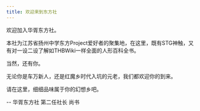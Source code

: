 ```yaml
---
title: 欢迎来到东方社
---
```


欢迎加入华胥东方社。

本社为江苏省扬州中学东方Project爱好者的聚集地，在这里，既有STG神触，又有对一设二设了解如THBWiki一样全面的人形百科全书。

当然，还有你。

无论你是车万新人，还是红魔乡时代入坑的元老，我们都欢迎你的到来。

请在这里，细细品味属于你的幻想乡吧。

-- 华胥东方社 第二任社长 尚书
